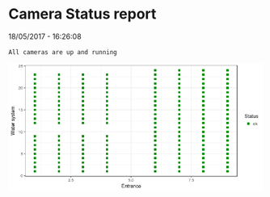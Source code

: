 Camera Status report
================
18/05/2017 - 16:26:08

    All cameras are up and running

![](camreport_files/figure-markdown_github/unnamed-chunk-2-1.png)
